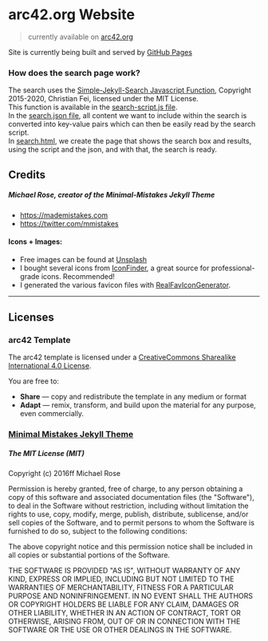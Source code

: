 # arc42.org Website

> currently available on [arc42.org](https://www.arc42.org)

Site is currently being built and served by [GitHub Pages]([https://netlify.com](https://pages.github.com/))


### How does the search page work?
The search uses the [Simple-Jekyll-Search Javascript Function](https://github.com/christian-fei/Simple-Jekyll-Search),
Copyright 2015-2020, Christian Fei, licensed under the MIT License.  
This function is available in the [search-script.js file](search-script.js).  
In the [search.json file](search.json), all content we want to include within the search is converted into 
key-value pairs which can then be easily read by the search script.  
In [search.html](_pages/search.html), we create the page that shows the search box and results, using the 
script and the json, and with that, the search is ready. 

## Credits

##### Michael Rose, creator of the Minimal-Mistakes Jekyll Theme

- <https://mademistakes.com>
- <https://twitter.com/mmistakes>

#### Icons + Images:

* Free images can be found at [Unsplash](https://unsplash.com/)
* I bought several icons from [IconFinder](https://www.iconfinder.com?ref=gernotstarke), a great source for professional-grade icons. Recommended!
* I generated the various favicon files with [RealFavIconGenerator](https://realfavicongenerator.net/).


---

## Licenses


### arc42 Template
The arc42 template is licensed under a [CreativeCommons Sharealike International 4.0 License](https://creativecommons.org/licenses/by-sa/4.0/).

You are free to:

* **Share** — copy and redistribute the template in any medium or format
* **Adapt** — remix, transform, and build upon the material for any purpose, even commercially.



### [Minimal Mistakes Jekyll Theme](https://mmistakes.github.io/minimal-mistakes/)


##### The MIT License (MIT)

Copyright (c) 2016ff Michael Rose

Permission is hereby granted, free of charge, to any person obtaining a copy
of this software and associated documentation files (the "Software"), to deal
in the Software without restriction, including without limitation the rights
to use, copy, modify, merge, publish, distribute, sublicense, and/or sell
copies of the Software, and to permit persons to whom the Software is
furnished to do so, subject to the following conditions:

The above copyright notice and this permission notice shall be included in all
copies or substantial portions of the Software.

THE SOFTWARE IS PROVIDED "AS IS", WITHOUT WARRANTY OF ANY KIND, EXPRESS OR
IMPLIED, INCLUDING BUT NOT LIMITED TO THE WARRANTIES OF MERCHANTABILITY,
FITNESS FOR A PARTICULAR PURPOSE AND NONINFRINGEMENT. IN NO EVENT SHALL THE
AUTHORS OR COPYRIGHT HOLDERS BE LIABLE FOR ANY CLAIM, DAMAGES OR OTHER
LIABILITY, WHETHER IN AN ACTION OF CONTRACT, TORT OR OTHERWISE, ARISING FROM,
OUT OF OR IN CONNECTION WITH THE SOFTWARE OR THE USE OR OTHER DEALINGS IN THE
SOFTWARE.
